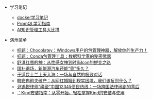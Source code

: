 ﻿<!-- _sidebar.md -->

* 学习笔记
  * [docker学习笔记](docker%E5%AD%A6%E4%B9%A0%E7%AC%94%E8%AE%B0.md) <!--注意这里是相对路径-->
  * [PromQL学习指南](PromQL学习指南.md)
  * [AI知识管理工具大比拼](AI知识管理工具大比拼.md)

* 演示菜单
 
  * [标题：Chocolatey：Windows用户的包管理神器，解放你的生产力！](2025-01-20_10-26-10_chocolatey包管理工具.md)
  * [标题：Conda包管理工具：数据科学家的秘密武器](2025-01-20_10-43-58_conda包管理工具.md)
  * [舒淇红唇的神：从性感女神到时尚Icon的蜕变之路](2025-01-20_11-15-58_舒淇红唇的神.md)
  * [国补退场，新能源汽车还能“香”多久？](2025-01-20_12-23-57_国补.md)
  * [于适昆士兰上天入海：一场与自然的极致对话](2025-01-20_12-26-46_于适昆士兰上天入海.md)
  * [韩安冉前夫破产：从网红婚姻到现实困境，我们该反思什么？](2025-01-20_13-57-40_韩安冉前夫破产.md)
  * [尹锡悦律师“碰瓷”中国12345便民热线：一场跨国法律闹剧的背后](2025-01-21_06-30-35_尹锡悦律师碰瓷中国12345便民热线.md)
  * [：Kind安装指南：从零开始，轻松掌握Kind的安装与使用](2025-01-21_11-21-40_kind安装.md)
